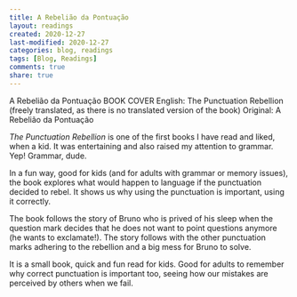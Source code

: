 ```yaml
---
title: A Rebelião da Pontuação
layout: readings
created: 2020-12-27
last-modified: 2020-12-27
categories: blog, readings
tags: [Blog, Readings]
comments: true
share: true
---
```


A Rebelião da Pontuação
BOOK COVER
English: The Punctuation Rebellion (freely translated, as there is no translated version of the book)
Original: A Rebelião da Pontuação

*The Punctuation Rebellion* is one of the first books I have read and liked, when a kid. It was entertaining and also raised my attention to grammar. Yep! Grammar, dude.

In a fun way, good for kids (and for adults with grammar or memory issues), the book explores what would happen to language if the punctuation decided to rebel. It shows us why using the punctuation is important, using it correctly.

The book follows the story of Bruno who is prived of his sleep when the question mark decides that he does not want to point questions anymore (he wants to exclamate!). The story follows with the other punctuation marks adhering to the rebellion and a big mess for Bruno to solve.

It is a small book, quick and fun read for kids. Good for adults to remember why correct punctuation is important too, seeing how our mistakes are perceived by others when we fail.
